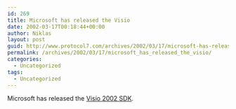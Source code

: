 ```yaml
---
id: 269
title: Microsoft has released the Visio
date: 2002-03-17T00:18:44+00:00
author: Niklas
layout: post
guid: http://www.protocol7.com/archives/2002/03/17/microsoft-has-released-the-visio/
permalink: /archives/2002/03/17/microsoft_has_released_the_visio/
categories:
  - Uncategorized
tags:
  - Uncategorized
---
```

<div class='microid-b5ec4e97c57fd1a8448983dc71d79a65bb6eef40'>
  <p>
    Microsoft has released the <a href="http://www.microsoft.com/downloads/release.asp?ReleaseID=36879">Visio 2002 SDK</a>.
  </p>
</div>